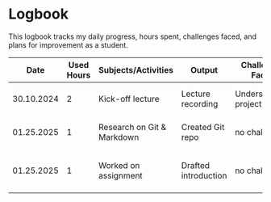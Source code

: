 # Logbook

This logbook tracks my daily progress, hours spent, challenges faced, and plans for improvement as a student.

| Date       | Used Hours | Subjects/Activities           | Output                  | Challenges Faced                | Next Steps                   |
|------------|-----------|--------------------------------|-------------------------|---------------------------------|------------------------------|
| 30.10.2024 | 2         | Kick-off lecture               | Lecture recording       | Understanding project goals     | Review project slides        |
| 01.25.2025 | 1         | Research on Git & Markdown     | Created Git repo        | no challenges                   | Practice with examples       |
| 01.25.2025 | 1         | Worked on assignment           | Drafted introduction    | no challenges                   | Seek feedback from peers     |
